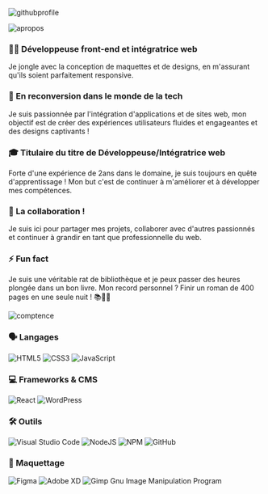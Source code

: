 
![githubprofile](https://github.com/LindsL/LindsL/assets/43096270/012330f2-a521-44bb-8813-f4e0c6cbbb04)

![apropos](https://github.com/LindsL/LindsL/assets/43096270/02eadc9f-64ae-4579-852d-f3ca1b308793)

### 👩‍💻 Développeuse front-end et intégratrice web 
Je jongle avec la conception de maquettes et de designs, en m'assurant qu'ils soient parfaitement responsive.

### 💼 En reconversion dans le monde de la tech
Je suis passionnée par l'intégration d'applications et de sites web, mon objectif est de créer des expériences utilisateurs fluides et engageantes et des designs captivants !

### 🎓 Titulaire du titre de Développeuse/Intégratrice web
Forte d'une expérience de 2ans dans le domaine, je suis toujours en quête d'apprentissage ! Mon but c'est de continuer à m'améliorer et à développer mes compétences.

### 👯 La collaboration !
Je suis ici pour partager mes projets, collaborer avec d'autres passionnés et continuer à grandir en tant que professionnelle du web. 

### ⚡ Fun fact
Je suis une véritable rat de bibliothèque et je peux passer des heures plongée dans un bon livre. Mon record personnel ? Finir un roman de 400 pages en une seule nuit ! 📚🌙🤫


![comptence](https://github.com/LindsL/LindsL/assets/43096270/ee626a3a-f53d-4e4d-bf3e-62327216d3de)

### 🗣 Langages
![HTML5](https://img.shields.io/badge/html5-%23E34F26.svg?style=for-the-badge&logo=html5&logoColor=white)  ![CSS3](https://img.shields.io/badge/css3-%231572B6.svg?style=for-the-badge&logo=css3&logoColor=white)  ![JavaScript](https://img.shields.io/badge/javascript-%23323330.svg?style=for-the-badge&logo=javascript&logoColor=%23F7DF1E)  

### 💻 Frameworks & CMS
![React](https://img.shields.io/badge/react-%2320232a.svg?style=for-the-badge&logo=react&logoColor=%2361DAFB) ![WordPress](https://img.shields.io/badge/WordPress-%23117AC9.svg?style=for-the-badge&logo=WordPress&logoColor=white) 

### 🛠 Outils
![Visual Studio Code](https://img.shields.io/badge/Visual%20Studio%20Code-0078d7.svg?style=for-the-badge&logo=visual-studio-code&logoColor=white) ![NodeJS](https://img.shields.io/badge/node.js-6DA55F?style=for-the-badge&logo=node.js&logoColor=white) ![NPM](https://img.shields.io/badge/NPM-%23CB3837.svg?style=for-the-badge&logo=npm&logoColor=white) ![GitHub](https://img.shields.io/badge/github-%23121011.svg?style=for-the-badge&logo=github&logoColor=white)

### 🎨 Maquettage
![Figma](https://img.shields.io/badge/figma-%23F24E1E.svg?style=for-the-badge&logo=figma&logoColor=white)  ![Adobe XD](https://img.shields.io/badge/Adobe%20XD-470137?style=for-the-badge&logo=Adobe%20XD&logoColor=#FF61F6) ![Gimp Gnu Image Manipulation Program](https://img.shields.io/badge/Gimp-657D8B?style=for-the-badge&logo=gimp&logoColor=FFFFFF) 
